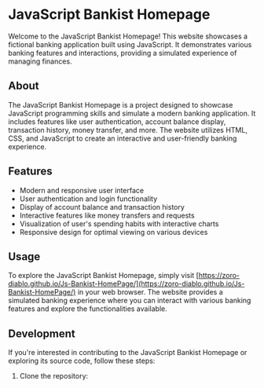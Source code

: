# JavaScript Bankist Homepage

Welcome to the JavaScript Bankist Homepage! This website showcases a fictional banking application built using JavaScript. It demonstrates various banking features and interactions, providing a simulated experience of managing finances.

## About

The JavaScript Bankist Homepage is a project designed to showcase JavaScript programming skills and simulate a modern banking application. It includes features like user authentication, account balance display, transaction history, money transfer, and more. The website utilizes HTML, CSS, and JavaScript to create an interactive and user-friendly banking experience.

## Features

- Modern and responsive user interface
- User authentication and login functionality
- Display of account balance and transaction history
- Interactive features like money transfers and requests
- Visualization of user's spending habits with interactive charts
- Responsive design for optimal viewing on various devices

## Usage

To explore the JavaScript Bankist Homepage, simply visit [https://zoro-diablo.github.io/Js-Bankist-HomePage/](https://zoro-diablo.github.io/Js-Bankist-HomePage/) in your web browser. The website provides a simulated banking experience where you can interact with various banking features and explore the functionalities available.

## Development

If you're interested in contributing to the JavaScript Bankist Homepage or exploring its source code, follow these steps:

1. Clone the repository:

